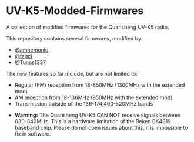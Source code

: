# UV-K5-Modded-Firmwares
A collection of modified firmwares for the Quansheng UV-K5 radio.

This repository contains several firmwares, modified by:
- [@amnemonic](https://github.com/amnemonic)
- [@fagci](https://github.com/fagci)
- [@Tunas1337](https://github.com/Tunas1337)

The new features so far include, but are not limited to:
- Regular (FM) reception from 18-850MHz (1300MHz with the extended mod)
- AM reception from 18-136MHz (850MHz with the extended mod)
- Transmission outside of the 136-174,400-520MHz bands

* **Warning:** The Quansheng UV-K5 CAN NOT receive signals between 630-840MHz. This is a hardware limitation of the Beken BK4819 baseband chip. Please do not open issues about this, it is impossible to fix in software.

